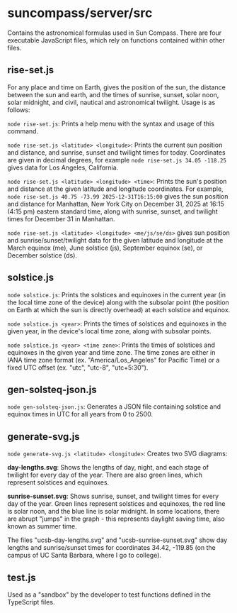 # suncompass/server/src

Contains the astronomical formulas used in Sun Compass. There are four executable JavaScript files, which rely on functions contained
within other files.

## rise-set.js

For any place and time on Earth, gives the position of the sun, the distance between the sun and earth, and the times of sunrise, sunset,
solar noon, solar midnight, and civil, nautical and astronomical twilight. Usage is as follows:

`node rise-set.js`: Prints a help menu with the syntax and usage of this command.

`node rise-set.js <latitude> <longitude>`: Prints the current sun position and distance, and sunrise, sunset and twilight times for today.
Coordinates are given in decimal degrees, for example `node rise-set.js 34.05 -118.25` gives data for Los Angeles, California.

`node rise-set.js <latitude> <longitude> <time>`: Prints the sun's position and distance at the given latitude and longitude coordinates.
For example, `node rise-set.js 40.75 -73.99 2025-12-31T16:15:00` gives the sun position and distance for Manhattan, New York City on
December 31, 2025 at 16:15 (4:15 pm) eastern standard time, along with sunrise, sunset, and twilight times for December 31 in Manhattan.

`node rise-set.js <latitude> <longitude> <me/js/se/ds>` gives sun position and sunrise/sunset/twilight data for the given latitude and
longitude at the March equinox (me), June solstice (js), September equinox (se), or December solstice (ds).

## solstice.js

`node solstice.js`: Prints the solstices and equinoxes in the current year (in the local time zone of the device) along with the subsolar
point (the position on Earth at which the sun is directly overhead) at each solstice and equinox.

`node solstice.js <year>`: Prints the times of solstices and equinoxes in the given year, in the device's local time zone, along with
subsolar points.

`node solstice.js <year> <time zone>`: Prints the times of solstices and equinoxes in the given year and time zone. The time zones are
either in IANA time zone format (ex. "America/Los_Angeles" for Pacific Time) or a fixed UTC offset (ex. "utc", "utc-8", "utc+5:30").

## gen-solsteq-json.js

`node gen-solsteq-json.js`: Generates a JSON file containing solstice and equinox times in UTC for all years from 0 to 2500.

## generate-svg.js

`node generate-svg.js <latitude> <longitude>`: Creates two SVG diagrams:

**day-lengths.svg**: Shows the lengths of day, night, and each stage of twilight for every day of the year. There are also green lines,
which represent solstices and equinoxes.

**sunrise-sunset.svg**: Shows sunrise, sunset, and twilight times for every day of the year. Green lines represent solstices and 
equinoxes, the red line is solar noon, and the blue line is solar midnight. In some locations, there are abrupt "jumps" in the graph - 
this represents daylight saving time, also known as summer time.

The files "ucsb-day-lengths.svg" and "ucsb-sunrise-sunset.svg" show day lengths and sunrise/sunset times for coordinates 34.42, -119.85
(on the campus of UC Santa Barbara, where I go to college).

## test.js

Used as a "sandbox" by the developer to test functions defined in the TypeScript files.
